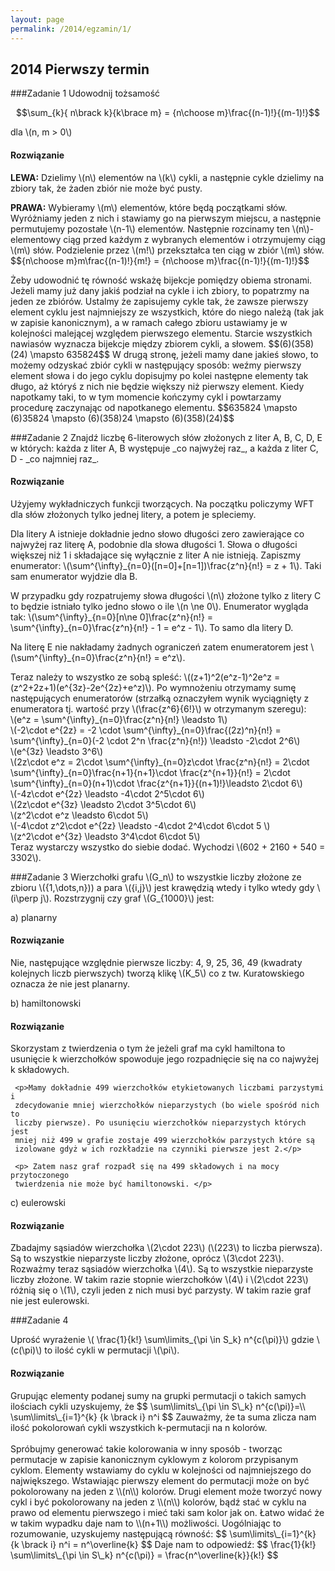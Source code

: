 ```yaml
---
layout: page
permalink: /2014/egzamin/1/
---
```


## 2014 Pierwszy termin

###Zadanie 1
Udowodnij tożsamość

$$\sum_{k}{ n\brack k}{k\brace m} = {n\choose m}\frac{(n-1)!}{(m-1)!}$$

dla \\(n, m > 0\\)

<div data-collapse>
  <h4 class="collapsible">Rozwiązanie</h4>
  <div class="solution">
    <p>
      <b>LEWA:</b> Dzielimy \(n\) elementów na \(k\) cykli, a następnie cykle dzielimy na
      zbiory tak, że żaden zbiór nie może być pusty.
    </p>
    <p>
      <b>PRAWA:</b> Wybieramy \(m\) elementów, które będą początkami słów. Wyróżniamy jeden z nich
      i stawiamy go na pierwszym miejscu, a następnie permutujemy pozostałe \(n-1\) elementów.
      Następnie rozcinamy ten \(n\)-elementowy ciąg przed każdym z wybranych elementów i
      otrzymujemy ciąg \(m\) słów. Podzielenie przez \(m!\) przekształca ten ciąg w zbiór \(m\) słów.
      $${n\choose m}m\frac{(n-1)!}{m!} = {n\choose m}\frac{(n-1)!}{(m-1)!}$$
    </p>
    <p>
      Żeby udowodnić tę równość wskażę bijekcje pomiędzy obiema stronami. Jeżeli mamy już dany jakiś
      podział na cykle i ich zbiory, to popatrzmy na jeden ze zbiórów. Ustalmy że zapisujemy cykle tak,
      że zawsze pierwszy element cyklu jest najmniejszy ze wszystkich, które do niego należą (tak jak w zapisie kanonicznym),
      a w ramach całego zbioru ustawiamy je w kolejności malejącej względem pierwszego elementu.
      Starcie wszystkich nawiasów wyznacza bijekcje między zbiorem cykli, a słowem.
      $$(6)(358)(24) \mapsto 635824$$
      W drugą stronę, jeżeli mamy dane jakieś słowo, to możemy odzyskać zbiór cykli w następujący sposób:
      weźmy pierwszy element słowa i do jego cyklu dopisujmy po kolei następne elementy tak długo, aż
      któryś z nich nie będzie większy niż pierwszy element. Kiedy napotkamy taki, to w tym momencie kończymy cykl
      i powtarzamy procedurę zaczynając od napotkanego elementu.
      $$635824 \mapsto (6)35824 \mapsto (6)(358)24 \mapsto (6)(358)(24)$$
    </p>
</div>
</div>
###Zadanie 2
Znajdź liczbę 6-literowych słów złożonych z liter A, B, C, D, E w
których: każda z liter A, B występuje _co najwyżej raz_, a każda z liter
C, D - _co najmniej raz_.

<div data-collapse>
  <h4 class="collapsible">Rozwiązanie</h4>
  <div class="solution">
     <p>Użyjemy wykładniczych funkcji tworzących. Na początku policzymy WFT dla
     słów złożonych tylko jednej litery, a potem je spleciemy.</p>
     <p>Dla litery A istnieje dokładnie jedno słowo długości zero zawierające co
     najwyżej raz literę A, podobnie dla słowa długości 1. Słowa o długości większej
     niż 1 i składające się wyłącznie z liter A nie istnieją. Zapiszmy enumerator:
     \(\sum^{\infty}_{n=0}([n=0]+[n=1])\frac{z^n}{n!} = z + 1\). Taki sam enumerator
     wyjdzie dla B.</p>
     <p>W przypadku gdy rozpatrujemy słowa długości \(n\) złożone tylko z litery C
     to będzie istniało tylko jedno słowo o ile \(n \ne 0\). Enumerator wygląda tak:
     \(\sum^{\infty}_{n=0}[n\ne 0]\frac{z^n}{n!} = \sum^{\infty}_{n=0}\frac{z^n}{n!} - 1 = e^z - 1\). To samo dla litery D.</p>
     <p>Na literę E nie nakładamy żadnych ograniczeń zatem enumeratorem jest
     \(\sum^{\infty}_{n=0}\frac{z^n}{n!} = e^z\).</p>
     <p>Teraz należy to wszystko ze sobą spleść:
     \((z+1)^2(e^z-1)^2e^z = (z^2+2z+1)(e^{3z}-2e^{2z}+e^z)\). Po wymnożeniu
     otrzymamy sumę następujących enumeratorów (strzałką oznaczyłem wynik wyciągnięty
     z enumeratora tj. wartość przy \(\frac{z^6}{6!}\) w otrzymanym szeregu):<br>
     \(e^z = \sum^{\infty}_{n=0}\frac{z^n}{n!} \leadsto 1\) <br>
     \(-2\cdot e^{2z} = -2 \cdot \sum^{\infty}_{n=0}\frac{(2z)^n}{n!} =
     \sum^{\infty}_{n=0}(-2 \cdot 2^n \frac{z^n}{n!})  \leadsto -2\cdot 2^6\) <br>
     \(e^{3z} \leadsto 3^6\) <br>
     \(2z\cdot e^z = 2\cdot \sum^{\infty}_{n=0}z\cdot \frac{z^n}{n!} =
     2\cdot \sum^{\infty}_{n=0}\frac{n+1}{n+1}\cdot \frac{z^{n+1}}{n!} =
     2\cdot \sum^{\infty}_{n=0}(n+1)\cdot \frac{z^{n+1}}{(n+1)!}\leadsto 2\cdot 6\)<br>
     \(-4z\cdot e^{2z} \leadsto -4\cdot 2^5\cdot 6\) <br>
     \(2z\cdot e^{3z} \leadsto 2\cdot 3^5\cdot 6\) <br>
     \(z^2\cdot e^z \leadsto 6\cdot 5\) <br>
     \(-4\cdot z^2\cdot e^{2z} \leadsto -4\cdot 2^4\cdot 6\cdot 5 \) <br>
     \(z^2\cdot e^{3z} \leadsto 3^4\cdot 6\cdot 5\) <br>
     Teraz wystarczy wszystko do siebie dodać. Wychodzi
     \(602 + 2160 + 540 = 3302\).
     </p>
  </div>
</div>

###Zadanie 3
Wierzchołki grafu \\(G\_n\\) to wszystkie liczby złożone ze zbioru
\\({1,\dots,n}\)) a para \\({i,j}\\) jest krawędzią wtedy i tylko wtedy gdy
\\(i\perp j\\). Rozstrzygnij czy graf \\(G\_{1000}\\) jest:

a) planarny

<div data-collapse>
  <h4 class="collapsible">Rozwiązanie</h4>
  <div class="solution">
     Nie, następujące względnie pierwsze liczby: 4, 9, 25, 36, 49
     (kwadraty kolejnych liczb pierwszych)
     tworzą klikę \(K_5\) co z tw.
     Kuratowskiego oznacza że nie jest planarny.

  </div>
</div>

b) hamiltonowski

<div data-collapse>
  <h4 class="collapsible">Rozwiązanie</h4>
  <div class="solution">
     <p>Skorzystam z twierdzenia o tym że jeżeli graf ma cykl hamiltona to
     usunięcie k wierzchołków spowoduje jego rozpadnięcie się na co
     najwyżej k składowych. </p>

     <p>Mamy dokładnie 499 wierzchołków etykietowanych liczbami parzystymi i
     zdecydowanie mniej wierzchołków nieparzystych (bo wiele spośród nich to
     liczby pierwsze). Po usunięciu wierzchołków nieparzystych których jest
     mniej niż 499 w grafie zostaje 499 wierzchołków parzystych które są
     izolowane gdyż w ich rozkładzie na czynniki pierwsze jest 2.</p>

     <p> Zatem nasz graf rozpadł się na 499 składowych i na mocy przytoczonego
     twierdzenia nie może być hamiltonowski. </p>
  </div>
</div>

c) eulerowski

<div data-collapse>
  <h4 class="collapsible">Rozwiązanie</h4>
  <div class="solution">
     <p>Zbadajmy sąsiadów wierzchołka \(2\cdot 223\) (\(223\) to liczba pierwsza).
        Są to wszystkie nieparzyste liczby złożone, oprócz \(3\cdot 223\).
        Rozważmy teraz sąsiadów wierzchołka \(4\). Są to wszystkie nieparzyste
        liczby złożone. W takim razie stopnie wierzchołków \(4\) i \(2\cdot 223\)
        różnią się o \(1\), czyli jeden z nich musi być parzysty. W takim
        razie graf nie jest eulerowski.</p>
  </div>
</div>

###Zadanie 4

Uprość wyrażenie \\( \frac{1}{k!} \sum\limits\_{\pi \in S\_k} n^{c(\pi)}\\) gdzie \\(c(\pi)\\) to ilość cykli w permutacji \\(\pi\\).
<div data-collapse>
  <h4 class="collapsible">Rozwiązanie</h4>
  <div class="solution">
    <p>
	Grupując elementy podanej sumy na grupki permutacji o takich samych ilościach cykli uzyskujemy, że
	$$ \sum\limits\_{\pi \in S\_k} n^{c(\pi)}=\\
	  \sum\limits\_{i=1}^{k} {k \brack i} n^i   $$
	Zauważmy, że ta suma zlicza nam ilość pokolorowań cykli wszystkich k-permutacji na n kolorów. <br><br>
	Spróbujmy generować takie kolorowania w inny sposób - tworząc permutacje w zapisie kanonicznym cyklowym z kolorom przypisanym cyklom.
	Elementy wstawiamy do cyklu w kolejności od najmniejszego do największego.
	Wstawiając pierwszy element do permutacji może on być pokolorowany na jeden z \\(n\\) kolorów.
	Drugi element może tworzyć nowy cykl i być pokolorowany na jeden z \\(n\\) kolorów,
	bądź stać w cyklu na prawo od elementu pierwszego i mieć taki sam kolor jak on.
	Łatwo widać że w takim wypadku daje nam to \\(n+1\\) możliwości. Uogólniając to rozumowanie, uzyskujemy następującą równość:
	$$   \sum\limits\_{i=1}^{k} {k \brack i} n^i =  n^\overline{k} $$
	Daje nam to odpowiedź:
$$ 	\frac{1}{k!} \sum\limits\_{\pi \in S\_k} n^{c(\pi)} = \frac{n^\overline{k}}{k!} $$
	 </p>
  </div>
</div>
